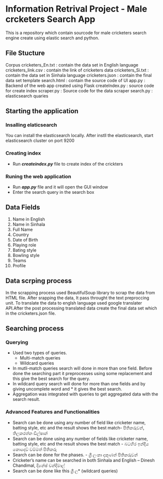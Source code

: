 # Information Retrival Project - Male crcketers Search App 

This is a repository which contain sourcode for male cricketers search engine create using elastic search and python.

## File Stucture

Corpus
    cricketers_En.txt : contain the data set in English language
    cricketers_link.csv : contain the link of cricketers data
    cricketers_Si.txt : contain the data set in Sinhala language
    cricketers.json : contain the final data set
template
    search.html : contain the source code of UI
app.py : Backend of the web app created using Flask
createIndex.py : source code for create index
scraper.py : Source code for the data scraper 
search.py : elasticsearch quaries

## Starting the application

### Insalling elaticsearch 
You can install the elasticsearch locally.
After instll the elasticsearch, start elasticsearch cluster on port 9200

### Creating index

* Run ***createindex.py*** file to create index of the crickters

### Runing the web application

* Run ***app.py*** file and it will open the GUI window
* Enter the search query in the search box

## Data Fields

1. Name in English
2. Name in Sinhala
3. Full Name
4. Country
5.  Date of Birth
6. Playing role
7. Bating style
8. Bowling style
9. Teams
10. Profile

## Data scrping process

In the scrapping process used BeautifulSoup library to scrap the data from HTML file. After srapping the data, It pass throught the text preproccing unit. To translate the data to englsh language used google translater API.After the post processing translated data create the final data set which in the cricketers.json file.

## Searching process

### Querying 
* Used two types of queries.
    * Multi-match queries
    * Wildcard queries
* In mutli-match queries search will done in more than one field. Before done the searching part it preprocesses using some replacement and this give the best search for the query.
* In wildcard query search will done for more than one fields and by giving uncomplete word and * it gives the best search.
* Aggregation was integrated with queries to get aggregated data with the search result.

### Advanced Features and Functionalities 

* Search can be done using any number of field like cricketer name, batting style, etc and the result shows the best match- පිතිකරුවන්, තිලකරත්න ඩිල්ෂාන්
* Search can be done using any number of fields like cricketer name, batting style, etc and the result shows the best match - බටහිර ඉන්දීය කොදෙව් වම්මත් පිතිකරු
* Search can be done for the phases. - ශ්‍රී ලංකා දකුණත් පිතිකරුවන්
* Cricketer’s name can be searched in both Sinhala and English – Dinesh Chandimal, දිනේෂ් චන්දිමාල්
* Search can be done like this ශ්‍රී ල* (wildcard queries)
